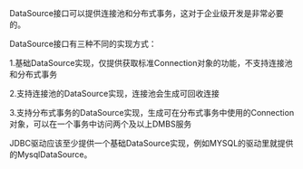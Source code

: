 DataSource接口可以提供连接池和分布式事务，这对于企业级开发是非常必要的。

DataSource接口有三种不同的实现方式：

1.基础DataSource实现，仅提供获取标准Connection对象的功能，不支持连接池和分布式事务

2.支持连接池的DataSource实现，连接池会生成可回收连接

3.支持分布式事务的DataSource实现，生成可在分布式事务中使用的Connection对象，可以在一个事务中访问两个及以上DMBS服务

JDBC驱动应该至少提供一个基础DataSource实现，例如MYSQL的驱动里就提供的MysqlDataSource。

